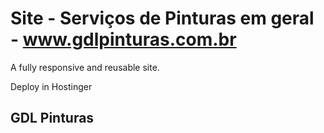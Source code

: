 # Site - Serviços de Pinturas em geral - www.gdlpinturas.com.br

A fully responsive and reusable site.

Deploy in Hostinger

## GDL Pinturas

